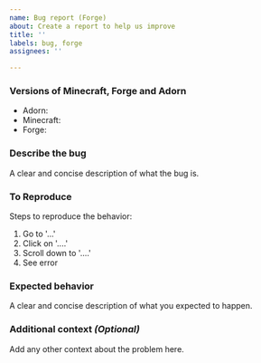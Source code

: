 ```yaml
---
name: Bug report (Forge)
about: Create a report to help us improve
title: ''
labels: bug, forge
assignees: ''

---
```


### Versions of Minecraft, Forge and Adorn
- Adorn: 
- Minecraft: 
- Forge: 

### Describe the bug
A clear and concise description of what the bug is.

### To Reproduce
Steps to reproduce the behavior:
1. Go to '...'
2. Click on '....'
3. Scroll down to '....'
4. See error

### Expected behavior
A clear and concise description of what you expected to happen.

### Additional context *(Optional)*
Add any other context about the problem here.
